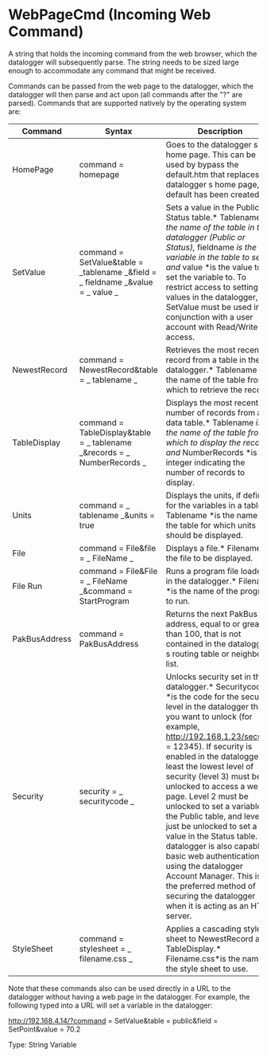 # WebPageCmd (Incoming Web Command)

A string that holds the incoming command from the web browser, which the datalogger will subsequently parse. The string needs to be sized large enough to accommodate any command that might be received.

Commands can be passed from the web page to the datalogger, which the datalogger will then parse and act upon (all commands after the "?" are parsed). Commands that are supported natively by the operating system are:

| Command       | Syntax                                                                          | Description                                                                                                                                                                                                                                                                                                                                                                                                                                                                                                                                                                                                                                              |
| ------------- | ------------------------------------------------------------------------------- | -------------------------------------------------------------------------------------------------------------------------------------------------------------------------------------------------------------------------------------------------------------------------------------------------------------------------------------------------------------------------------------------------------------------------------------------------------------------------------------------------------------------------------------------------------------------------------------------------------------------------------------------------------- |
| HomePage      | command = homepage                                                              | Goes to the datalogger s home page. This can be used by bypass the default.htm that replaces the datalogger s home page, if a default has been created.                                                                                                                                                                                                                                                                                                                                                                                                                                                                                                  |
| SetValue      | command = SetValue&table = _tablename _&field = _ fieldname _&value = _ value _ | Sets a value in the Public or Status table.* Tablename *is the name of the table in the datalogger (Public or Status),* fieldname *is the variable in the table to set, and* value *is the value to set the variable to. To restrict access to setting values in the datalogger, SetValue must be used in conjunction with a user account with Read/Write access.                                                                                                                                                                                                                                                                                        |
| NewestRecord  | command = NewestRecord&table = _ tablename _                                    | Retrieves the most recent record from a table in the datalogger.* Tablename *is the name of the table from which to retrieve the record.                                                                                                                                                                                                                                                                                                                                                                                                                                                                                                                 |
| TableDisplay  | command = TableDisplay&table = _ tablename _&records = _ NumberRecords _        | Displays the most recent X number of records from a data table.* Tablename *is the name of the table from which to display the records, and* NumberRecords *is an integer indicating the number of records to display.                                                                                                                                                                                                                                                                                                                                                                                                                                   |
| Units         | command = _ tablename _&units = true                                            | Displays the units, if defined, for the variables in a table.* Tablename *is the name of the table for which units should be displayed.                                                                                                                                                                                                                                                                                                                                                                                                                                                                                                                  |
| File          | command = File&file = _ FileName _                                              | Displays a file.* Filename *is the file to be displayed.                                                                                                                                                                                                                                                                                                                                                                                                                                                                                                                                                                                                 |
| File Run      | command = File&File = _ FileName _&command = StartProgram                       | Runs a program file loaded in the datalogger.* Filename *is the name of the program to run.                                                                                                                                                                                                                                                                                                                                                                                                                                                                                                                                                              |
| PakBusAddress | command = PakBusAddress                                                         | Returns the next PakBus address, equal to or greater than 100, that is not contained in the datalogger s routing table or neighbor list.                                                                                                                                                                                                                                                                                                                                                                                                                                                                                                                 |
| Security      | security = _ securitycode _                                                     | Unlocks security set in the datalogger.* Securitycode *is the code for the security level in the datalogger that you want to unlock (for example, http://192.168.1.23/security = 12345). If security is enabled in the datalogger, at least the lowest level of security (level 3) must be unlocked to access a web page. Level 2 must be unlocked to set a variable in the Public table, and level 1 just be unlocked to set a value in the Status table. The datalogger is also capable of basic web authentication using the datalogger Account Manager. This is the preferred method of securing the datalogger when it is acting as an HTTP server. |
| StyleSheet    | command = stylesheet = _ filename.css _                                         | Applies a cascading style sheet to NewestRecord and TableDisplay.* Filename.css*is the name of the style sheet to use.                                                                                                                                                                                                                                                                                                                                                                                                                                                                                                                                   |

Note that these commands also can be used directly in a URL to the datalogger without having a web page in the datalogger. For example, the following typed into a URL will set a variable in the datalogger:

http://192.168.4.14/?command = SetValue&table = public&field = SetPoint&value = 70.2

Type: String Variable
